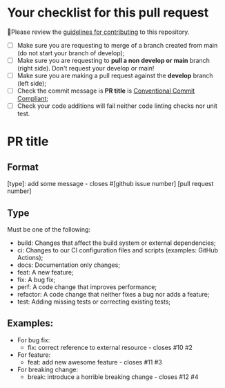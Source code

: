 # Your checklist for this pull request
🚨Please review the [guidelines for contributing](../../CONTRIBUTING.md) to this repository.

- [ ] Make sure you are requesting to merge of a branch created from main (do not start your branch of develop);
- [ ] Make sure you are requesting to **pull a non develop or main** branch (right side). Don't request your develop or main!
- [ ] Make sure you are making a pull request against the **develop** branch (left side);
- [ ] Check the commit message is  **PR title** is [Conventional Commit Compliant](https://github.com/OlegEfrem/delivery-pipeline#how); 
- [ ] Check your code additions will fail neither code linting checks nor unit test.

# PR title
## Format
[type]: add some message - closes #[github issue number] [pull request number]
## Type
Must be one of the following:
* build: Changes that affect the build system or external dependencies;
* ci: Changes to our CI configuration files and scripts (examples: GitHub Actions);
* docs: Documentation only changes;
* feat: A new feature;
* fix: A bug fix;
* perf: A code change that improves performance;
* refactor: A code change that neither fixes a bug nor adds a feature;
* test: Adding missing tests or correcting existing tests;

## Examples: 
* For bug fix:
  * fix: correct reference to external resource - closes #10 #2
* For feature: 
  * feat: add new awesome feature - closes #11 #3
* For breaking change: 
  * break: introduce a horrible breaking change - closes #12 #4
